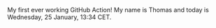 My first ever working GitHub Action!
My name is Thomas and today is Wednesday, 25 January, 13:34 CET. 
